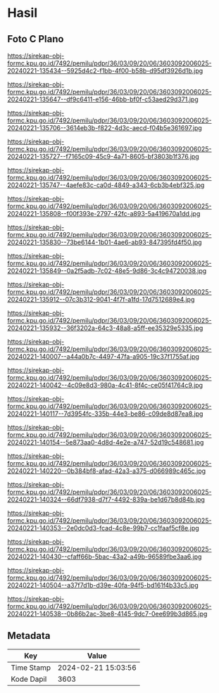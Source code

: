 # Hasil

## Foto C Plano

https://sirekap-obj-formc.kpu.go.id/7492/pemilu/pdpr/36/03/09/20/06/3603092006025-20240221-135434--5925d4c2-f1bb-4f00-b58b-d95df3926d1b.jpg

https://sirekap-obj-formc.kpu.go.id/7492/pemilu/pdpr/36/03/09/20/06/3603092006025-20240221-135647--df9c6411-e156-46bb-bf0f-c53aed29d371.jpg

https://sirekap-obj-formc.kpu.go.id/7492/pemilu/pdpr/36/03/09/20/06/3603092006025-20240221-135706--3614eb3b-f822-4d3c-aecd-f04b5e361697.jpg

https://sirekap-obj-formc.kpu.go.id/7492/pemilu/pdpr/36/03/09/20/06/3603092006025-20240221-135727--f7165c09-45c9-4a71-8605-bf3803b1f376.jpg

https://sirekap-obj-formc.kpu.go.id/7492/pemilu/pdpr/36/03/09/20/06/3603092006025-20240221-135747--4aefe83c-ca0d-4849-a343-6cb3b4ebf325.jpg

https://sirekap-obj-formc.kpu.go.id/7492/pemilu/pdpr/36/03/09/20/06/3603092006025-20240221-135808--f00f393e-2797-42fc-a893-5a419670a1dd.jpg

https://sirekap-obj-formc.kpu.go.id/7492/pemilu/pdpr/36/03/09/20/06/3603092006025-20240221-135830--73be6144-1b01-4ae6-ab93-847395fd4f50.jpg

https://sirekap-obj-formc.kpu.go.id/7492/pemilu/pdpr/36/03/09/20/06/3603092006025-20240221-135849--0a2f5adb-7c02-48e5-9d86-3c4c94720038.jpg

https://sirekap-obj-formc.kpu.go.id/7492/pemilu/pdpr/36/03/09/20/06/3603092006025-20240221-135912--07c3b312-9041-4f7f-a1fd-17d7512689e4.jpg

https://sirekap-obj-formc.kpu.go.id/7492/pemilu/pdpr/36/03/09/20/06/3603092006025-20240221-135932--36f3202a-64c3-48a8-a5ff-ee35329e5335.jpg

https://sirekap-obj-formc.kpu.go.id/7492/pemilu/pdpr/36/03/09/20/06/3603092006025-20240221-140007--a44a0b7c-4497-47fa-a905-19c37f1755af.jpg

https://sirekap-obj-formc.kpu.go.id/7492/pemilu/pdpr/36/03/09/20/06/3603092006025-20240221-140042--4c09e8d3-980a-4c41-8f4c-ce05f41764c9.jpg

https://sirekap-obj-formc.kpu.go.id/7492/pemilu/pdpr/36/03/09/20/06/3603092006025-20240221-140117--7d3954fc-335b-44e3-be86-c09de8d87ea8.jpg

https://sirekap-obj-formc.kpu.go.id/7492/pemilu/pdpr/36/03/09/20/06/3603092006025-20240221-140154--5e873aa0-4d8d-4e2e-a747-52d19c548681.jpg

https://sirekap-obj-formc.kpu.go.id/7492/pemilu/pdpr/36/03/09/20/06/3603092006025-20240221-140220--0b384bf8-afad-42a3-a375-d066989c465c.jpg

https://sirekap-obj-formc.kpu.go.id/7492/pemilu/pdpr/36/03/09/20/06/3603092006025-20240221-140324--66df7938-d7f7-4492-839a-be1d67b8d84b.jpg

https://sirekap-obj-formc.kpu.go.id/7492/pemilu/pdpr/36/03/09/20/06/3603092006025-20240221-140353--2e0dc0d3-fcad-4c8e-99b7-cc1faaf5cf8e.jpg

https://sirekap-obj-formc.kpu.go.id/7492/pemilu/pdpr/36/03/09/20/06/3603092006025-20240221-140430--cfaff66b-5bac-43a2-a49b-96589fbe3aa6.jpg

https://sirekap-obj-formc.kpu.go.id/7492/pemilu/pdpr/36/03/09/20/06/3603092006025-20240221-140504--a37f7d1b-d39e-40fa-94f5-bd161f4b33c5.jpg

https://sirekap-obj-formc.kpu.go.id/7492/pemilu/pdpr/36/03/09/20/06/3603092006025-20240221-140538--0b86b2ac-3be8-4145-9dc7-0ee699b3d865.jpg


## Metadata

| Key        | Value               |
| ---------- | ------------------- |
| Time Stamp | 2024-02-21 15:03:56 |
| Kode Dapil | 3603                |



